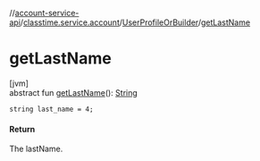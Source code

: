 //[account-service-api](../../../index.md)/[classtime.service.account](../index.md)/[UserProfileOrBuilder](index.md)/[getLastName](get-last-name.md)

# getLastName

[jvm]\
abstract fun [getLastName](get-last-name.md)(): [String](https://docs.oracle.com/javase/8/docs/api/java/lang/String.html)

`string last_name = 4;`

#### Return

The lastName.
